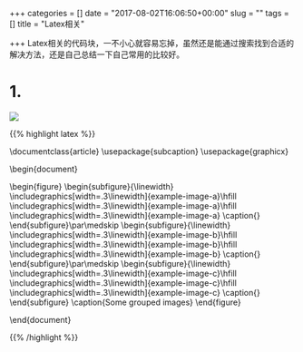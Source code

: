 +++
categories = []
date = "2017-08-02T16:06:50+00:00"
slug = ""
tags = []
title = "Latex相关"

+++
Latex相关的代码块，一不小心就容易忘掉，虽然还是能通过搜索找到合适的解决方法，还是自己总结一下自己常用的比较好。

# 1. 
![](/uploads/2017/08/02/K7prR.png)

{{% highlight latex %}}

\documentclass{article}
\usepackage{subcaption}
\usepackage{graphicx}

\begin{document}

\begin{figure}
  \begin{subfigure}{\linewidth}
  \includegraphics[width=.3\linewidth]{example-image-a}\hfill
  \includegraphics[width=.3\linewidth]{example-image-a}\hfill
  \includegraphics[width=.3\linewidth]{example-image-a}
  \caption{}
  \end{subfigure}\par\medskip
  \begin{subfigure}{\linewidth}
  \includegraphics[width=.3\linewidth]{example-image-b}\hfill
  \includegraphics[width=.3\linewidth]{example-image-b}\hfill
  \includegraphics[width=.3\linewidth]{example-image-b}
  \caption{}
  \end{subfigure}\par\medskip
  \begin{subfigure}{\linewidth}
  \includegraphics[width=.3\linewidth]{example-image-c}\hfill
  \includegraphics[width=.3\linewidth]{example-image-c}\hfill
  \includegraphics[width=.3\linewidth]{example-image-c}
  \caption{}
  \end{subfigure}
  \caption{Some grouped images}
\end{figure}

\end{document}

{{% /highlight %}}